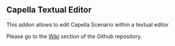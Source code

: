 ## Capella Textual Editor

This addon allows to edit Capella Scenario within a textual editor

Please go to the [Wiki](https://github.com/eclipse-capella/capella-textual-editor/wiki) section of the Github repository.
